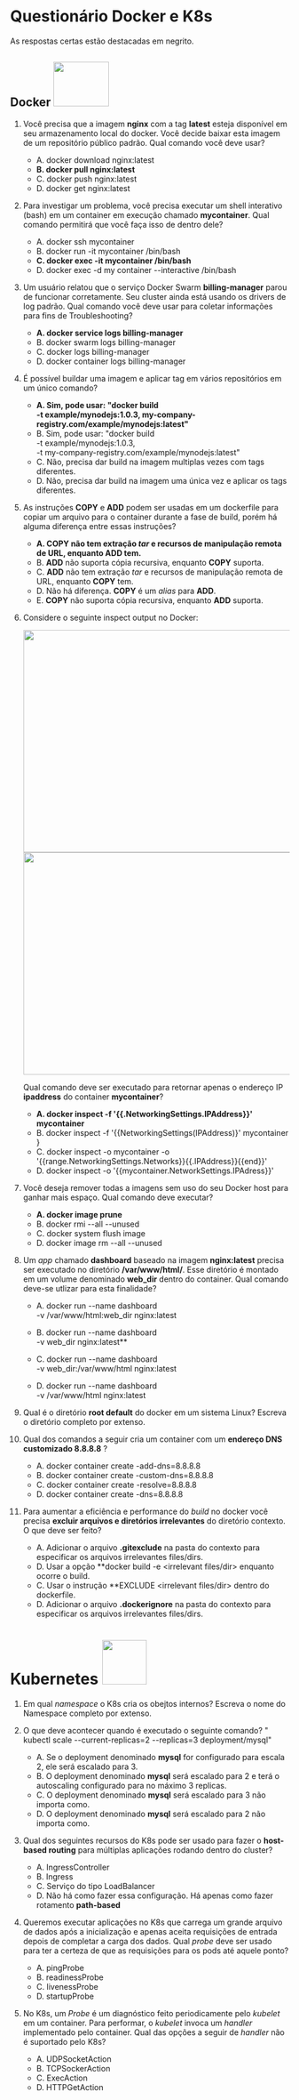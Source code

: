 # Questionário Docker e K8s 

As respostas certas estão destacadas em negrito.

## Docker <image src="https://user-images.githubusercontent.com/12403699/227597435-511fd8ae-c873-4fa4-b06f-a6fbe9bc1667.png" width="100" height="80">

1. Você precisa que a imagem **nginx** com a tag **latest** esteja disponível em seu armazenamento local do docker. Você decide baixar esta imagem de um repositório público padrão. Qual comando você deve usar?
   
   - A. docker download nginx:latest
   - **B. docker pull nginx:latest**
   - C. docker push nginx:latest
   - D. docker get nginx:latest
    
2. Para investigar um problema, você precisa executar um shell interativo (bash) em um container em execução chamado **mycontainer**. Qual comando permitirá que você faça isso de dentro dele?  
   
   - A. docker ssh mycontainer
   - B. docker run -it mycontainer /bin/bash
   - **C. docker exec -it mycontainer /bin/bash**
   - D. docker exec -d my container --interactive /bin/bash
   
3. Um usuário relatou que o serviço Docker Swarm **billing-manager** parou de funcionar corretamente. Seu cluster ainda está usando os drivers de log padrão. Qual comando você deve usar para coletar informações para fins de Troubleshooting? 
   
   - **A. docker service logs billing-manager**
   - B. docker swarm logs billing-manager
   - C. docker logs billing-manager
   - D. docker container logs billing-manager
 
4. É possível buildar uma imagem e aplicar tag em vários repositórios em um único comando? 
   
   - **A. Sim, pode usar: "docker build \
                        -t example/mynodejs:1.0.3, my-company-registry.com/example/mynodejs:latest"**
   - B. Sim, pode usar: "docker build \
                        -t example/mynodejs:1.0.3, \
                        -t my-company-registry.com/example/mynodejs:latest"
   - C. Não, precisa dar build na imagem multiplas vezes com tags diferentes.                       
   - D. Não, precisa dar build na imagem uma única vez e aplicar os tags diferentes.

5. As instruções **COPY** e **ADD** podem ser usadas em um dockerfile para copiar um arquivo para o container durante a fase de build, porém há alguma diferença entre essas instruções?
   
   - **A. **COPY** não tem extração *tar* e recursos de manipulação remota de URL, enquanto **ADD** tem.**
   - B. **ADD** não suporta cópia recursiva, enquanto **COPY** suporta.
   - C. **ADD** não tem extração *tar* e recursos de manipulação remota de URL, enquanto **COPY** tem.
   - D. Não há diferença. **COPY** é um *alias* para **ADD**.
   - E.  **COPY** não suporta cópia recursiva, enquanto **ADD** suporta.
   
6. Considere o seguinte inspect output no Docker:

   <image src="https://user-images.githubusercontent.com/12403699/235465588-775dfe0e-02b2-43ba-901a-0934bbe5d8ed.png" width="600" height="400">
   <image src="https://user-images.githubusercontent.com/12403699/235465664-3b647675-7393-4255-b814-161cf5d21145.png" width="600" height="400">   

   Qual comando deve ser executado para retornar apenas o endereço IP **ipaddress** do container **mycontainer**?

   - **A. docker inspect -f '{{.NetworkingSettings.IPAddress}}' mycontainer**
   - B. docker inspect -f '{{NetworkingSettings(IPAddress)}' mycontainer }
   - C. docker inspect -o mycontainer -o '{{range.NetworkingSettings.Networks}}{{.IPAddress}}{{end}}'
   - D. docker inspect -o '{{mycontainer.NetworkSettings.IPAdress}}'
  
7. Você deseja remover todas a imagens sem uso do seu Docker host para ganhar mais espaço. Qual comando deve executar?
 
    - **A. docker image prune**
    - B. docker rmi --all --unused
    - C. docker system flush image
    - D. docker image rm --all --unused
   
 8. Um *app* chamado **dashboard** baseado na imagem **nginx:latest** precisa ser executado no diretório **/var/www/html/**. Esse diretório é montado em um volume denominado **web_dir** dentro do container. Qual comando deve-se utlizar para esta finalidade?
   
    - A. docker run --name dashboard \
         -v /var/www/html:web_dir nginx:latest
         
    - B. docker run --name dashboard \
         -v web_dir nginx:latest**
      
    - C. docker run --name dashboard \
         -v web_dir:/var/www/html nginx:latest
         
    - D. docker run --name dashboard \
         -v /var/www/html nginx:latest      
         
9. Qual é o diretório **root default** do docker em um sistema Linux? Escreva o diretório completo por extenso.


10. Qual dos comandos a seguir cria um container com um **endereço DNS customizado 8.8.8.8** ?
    
    - A. docker container create -add-dns=8.8.8.8
    - B. docker container create -custom-dns=8.8.8.8
    - C. docker container create -resolve=8.8.8.8
    - D. docker container create -dns=8.8.8.8
    
11. Para aumentar a eficiência e performance do *build* no docker você precisa **excluir arquivos e diretórios irrelevantes** do diretório contexto. O que deve ser feito?
    
    - A. Adicionar o arquivo **.gitexclude** na pasta do contexto para especificar os arquivos irrelevantes files/dirs.
    - D. Usar a opção **docker build -e <irrelevant files/dir> enquanto ocorre o build.
    - C. Usar o instrução **EXCLUDE <irrelevant files/dir> dentro do dockerfile.
    - D. Adicionar o arquivo **.dockerignore** na pasta do contexto para especificar os arquivos irrelevantes files/dirs.
            
   
 # Kubernetes <image src="https://user-images.githubusercontent.com/12403699/227604690-54fb4263-a38a-4cd5-a4dc-951b19861625.png" width="80" height="80">
 
 1. Em qual *namespace* o K8s cria os obejtos internos? Escreva o nome do Namespace completo por extenso.
 
 2. O que deve acontecer quando é executado o seguinte comando? " kubectl scale --current-replicas=2 --replicas=3 deployment/mysql"
    
    - A. Se o deployment denominado **mysql** for configurado para escala 2, ele será escalado para 3.
    - B. O deployment denominado **mysql** será escalado para 2 e terá o autoscaling configurado para no máximo 3 replicas.
    - C. O deployment denominado **mysql** será escalado para 3 não importa como.
    - D. O deployment denominado **mysql** será escalado para 2 não importa como.
    
3. Qual dos seguintes recursos do K8s pode ser usado para fazer o **host-based routing** para múltiplas aplicações rodando dentro do cluster?

   - A. IngressController
   - B. Ingress
   - C. Serviço do tipo LoadBalancer
   - D. Não há como fazer essa configuração. Há apenas como fazer rotamento **path-based** 
   
4. Queremos executar aplicações no K8s que carrega um grande arquivo de dados após a inicialização e apenas aceita requisições de entrada depois de completar a carga dos dados. Qual *probe* deve ser usado para ter a certeza de que as requisições para os pods até aquele ponto?   

   - A. pingProbe
   - B. readinessProbe
   - C. livenessProbe
   - D. startupProbe
 
5. No K8s, um *Probe* é um diagnóstico feito periodicamente pelo *kubelet* em um container. Para performar, o *kubelet* invoca um *handler* implementado pelo container. Qual das opções a seguir de *handler* não é suportado pelo K8s?
 
   - A. UDPSocketAction
   - B. TCPSockerAction
   - C. ExecAction
   - D. HTTPGetAction
